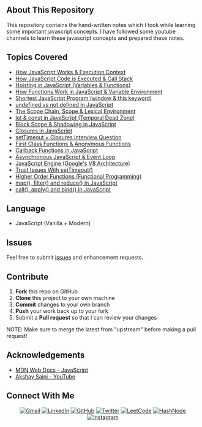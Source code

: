 ## About This Repository


This repository contains the hand-written notes which I took while learning some important javascript concepts. I have followed some youtube channels to learn these javascript concepts and prepared these notes.

## Topics Covered


* [How JavaScript Works & Execution Context](https://github.com/chaitanyatekane/Namaste-JavaScript/blob/main/Handwritten-Notes/Episode-01.pdf)
* [How JavaScript Code is Executed & Call Stack](https://github.com/chaitanyatekane/Namaste-JavaScript/blob/main/Handwritten-Notes/Episode-02.pdf)
* [Hoisting in JavaScript (Variables & Functions)](https://github.com/chaitanyatekane/Namaste-JavaScript/blob/main/Handwritten-Notes/Episode-03.pdf)
* [How Functions Work in JavaScript & Variable Environment](https://github.com/chaitanyatekane/Namaste-JavaScript/blob/main/Handwritten-Notes/Episode-04.pdf)
* [Shortest JavaScript Program (window & this keyword)](https://github.com/chaitanyatekane/Namaste-JavaScript/blob/main/Handwritten-Notes/Episode-05.pdf)
* [undefined vs not defined in JavaScript](https://github.com/chaitanyatekane/Namaste-JavaScript/blob/main/Handwritten-Notes/Episode-06.pdf)
* [The Scope Chain, Scope & Lexical Environment](https://github.com/chaitanyatekane/Namaste-JavaScript/blob/main/Handwritten-Notes/Episode-07.pdf)
* [let & const in JavaScript (Temporal Dead Zone)](https://github.com/chaitanyatekane/Namaste-JavaScript/blob/main/Handwritten-Notes/Episode-08.pdf)
* [Block Scope & Shadowing in JavaScript](https://github.com/chaitanyatekane/Namaste-JavaScript/blob/main/Handwritten-Notes/Episode-09.pdf)
* [Closures in JavaScript](https://github.com/chaitanyatekane/Namaste-JavaScript/blob/main/Handwritten-Notes/Episode-10.pdf)
* [setTimeout + Closures Interview Question](https://github.com/chaitanyatekane/Namaste-JavaScript/blob/main/Handwritten-Notes/Episode-11.pdf)
* [First Class Functions & Anonymous Functions](https://github.com/chaitanyatekane/Namaste-JavaScript/blob/main/Handwritten-Notes/Episode-13.pdf)
* [Callback Functions in JavaScript](https://github.com/chaitanyatekane/Namaste-JavaScript/blob/main/Handwritten-Notes/Episode-14.pdf)
* [Asynchronous JavaScript & Event Loop](https://github.com/chaitanyatekane/Namaste-JavaScript/blob/main/Handwritten-Notes/Episode-15.pdf)
* [JavaScript Engine (Google's V8 Architecture)](https://github.com/chaitanyatekane/Namaste-JavaScript/blob/main/Handwritten-Notes/Episode-16.pdf)
* [Trust Issues With setTimeout()](https://github.com/chaitanyatekane/Namaste-JavaScript/blob/main/Handwritten-Notes/Episode-17.pdf)
* [Higher Order Functions (Functional Programming)](https://github.com/chaitanyatekane/Namaste-JavaScript/blob/main/Handwritten-Notes/Episode-18.pdf)
* [map(), filter() and reduce() in JavaScript](https://github.com/chaitanyatekane/Namaste-JavaScript/blob/main/Handwritten-Notes/Episode-19.pdf)
* [call(), apply() and bind() in JavaScript](https://github.com/chaitanyatekane/Namaste-JavaScript/blob/main/Handwritten-Notes/call()%20apply()%20and%20bind()%20method%20in%20javascript.pdf)

## Language


* JavaScript (Vanilla + Modern)

## Issues


Feel free to submit [issues](https://github.com/chaitanyatekane/Namaste-JavaScript/issues) and enhancement requests.

## Contribute


 1. **Fork** this repo on GitHub
 2. **Clone** this project to your own machine
 3. **Commit** changes to your own branch
 4. **Push** your work back up to your fork
 5. Submit a **Pull request** so that I can review your changes

NOTE: Make sure to merge the latest from "upstream" before making a pull request!

## Acknowledgements


* [MDN Web Docs - JavaScript](https://developer.mozilla.org/en-US/docs/Web/JavaScript)
* [Akshay Saini - YouTube](https://www.youtube.com/channel/UC3N9i_KvKZYP4F84FPIzgPQ)

## Connect With Me


<p align="center">
<a href = "mailto: chaitanyatekne5@gmail.com"><img alt="Gmail" src="https://img.shields.io/badge/Gmail-D14836?style=for-the-badge&logo=gmail&logoColor=white" /></a>
<a href="https://www.linkedin.com/in/chaitanyatekane"><img alt="LinkedIn" src="https://img.shields.io/badge/LinkedIn-0077B5?style=for-the-badge&logo=linkedin&logoColor=white" /></a>
<a href="https://github.com/chaitanyatekane"><img alt="GitHub" src="https://img.shields.io/badge/GitHub-100000?style=for-the-badge&logo=github&logoColor=white" /></a>
<a href="https://twitter.com/chaitanyatekne"><img alt="Twitter" src="https://img.shields.io/badge/Twitter-1DA1F2?style=for-the-badge&logo=twitter&logoColor=white" /></a>
<a href="https://leetcode.com/chaitanyatekane/"><img alt="LeetCode" src="https://img.shields.io/badge/-LeetCode-FFA116?style=for-the-badge&logo=LeetCode&logoColor=black" /></a>
<a href="https://chaitanyatekane.hashnode.dev/"><img alt="HashNode" src="https://img.shields.io/badge/Hashnode-2962FF?style=for-the-badge&logo=hashnode&logoColor=white" /></a>
<a href="https://www.instagram.com/tekanechaitanya/"><img alt="Instagram" src="https://img.shields.io/badge/Instagram-E4405F?style=for-the-badge&logo=instagram&logoColor=white" /></a>
</p>